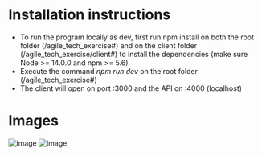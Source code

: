 # Installation instructions
 - To run the program locally as dev, first run npm install on both the root folder (/agile_tech_exercise#) and on the client folder (/agile_tech_exercise/client#) to install the dependencies (make sure Node >= 14.0.0 and npm >= 5.6)
 - Execute the command _npm run dev_ on the root folder (/agile_tech_exercise#)
 - The client will open on port :3000 and the API on :4000 (localhost)
  
# Images 

![image](https://user-images.githubusercontent.com/31492509/167514617-201429b5-7b79-44e7-ac3b-3e217dfb6807.png)
![image](https://user-images.githubusercontent.com/31492509/167514657-f567705f-946b-4574-a982-5614a1cc5904.png)
